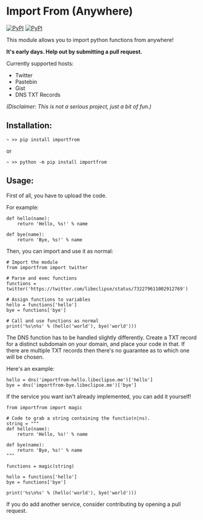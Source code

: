 # Import From (Anywhere)

 [![PyPI](https://img.shields.io/pypi/v/importfrom.svg)](https://pypi.python.org/pypi/importfrom) [![PyPI](https://img.shields.io/pypi/l/importfrom.svg)](https://pypi.python.org/pypi/importfrom)

This module allows you to import python functions from anywhere!

**It's early days. Help out by submitting a pull request.**

Currently supported hosts:

- Twitter
- Pastebin
- Gist
- DNS TXT Records

*(Disclaimer: This is not a serious project, just a bit of fun.)*

## Installation:

`~ >> pip install importfrom`

or

`~ >> python -m pip install importfrom`

## Usage:

First of all, you have to upload the code.

For example:

```
def hello(name):
    return 'Hello, %s!' % name

def bye(name):
    return 'Bye, %s!' % name
```

Then, you can import and use it as normal:

```
# Import the module
from importfrom import twitter

# Parse and exec functions
functions = twitter('https://twitter.com/libeclipse/status/732279611002912769')

# Assign functions to variables
hello = functions['hello']
bye = functions['bye']

# Call and use functions as normal
print('%s\n%s' % (hello('world'), bye('world')))
```

The DNS function has to be handled slightly differently. Create a TXT record for a distinct subdomain on your domain, and place your code in that. If there are multiple TXT records then there's no guarantee as to which one will be chosen.

Here's an example:

```
hello = dns('importfrom-hello.libeclipse.me')['hello']
bye = dns('importfrom-bye.libeclipse.me')['bye']
```

If the service you want isn't already implemented, you can add it yourself!

```
from importfrom import magic

# Code to grab a string containing the functio(n|ns).
string = """
def hello(name):
    return 'Hello, %s!' % name

def bye(name):
    return 'Bye, %s!' % name
"""

functions = magic(string)

hello = functions['hello']
bye = functions['bye']

print('%s\n%s' % (hello('world'), bye('world')))
```

If you do add another service, consider contributing by opening a pull request.
